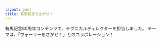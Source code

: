 ```yaml
---
layout: post
title: 有馬記念でさがせ！
---
```


有馬記念60周年コンテンツで、テクニカルディレクターを担当しました。
テーマは、「ウォーリーをさがせ！」とのコラボレーション！
